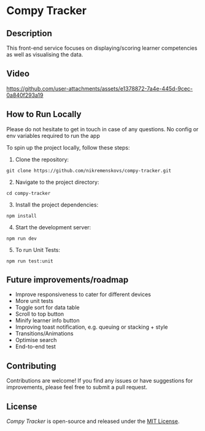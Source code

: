 # Compy Tracker

## Description

This front-end service focuses on displaying/scoring learner competencies as well as visualising the data. 

## Video


https://github.com/user-attachments/assets/e1378872-7a4e-445d-9cec-0a840f293a19



## How to Run Locally

Please do not hesitate to get in touch in case of any questions. No config or env variables required to run the app

To spin up the project locally, follow these steps:

1. Clone the repository:

```
git clone https://github.com/nikremenskovs/compy-tracker.git
```

2. Navigate to the project directory:

```
cd compy-tracker
```

3. Install the project dependencies:

```
npm install
```

4. Start the development server:

```
npm run dev
```

5. To run Unit Tests:

```
npm run test:unit
```

## Future improvements/roadmap

- Improve responsiveness to cater for different devices
- More unit tests
- Toggle sort for data table
- Scroll to top button
- Minify learner info button
- Improving toast notification, e.g. queuing or stacking + style
- Transitions/Animations
- Optimise search
- End-to-end test


## Contributing

Contributions are welcome! If you find any issues or have suggestions for improvements, please feel free to submit a pull request.

## License

_Compy Tracker_ is open-source and released under the [MIT License](LICENSE).
